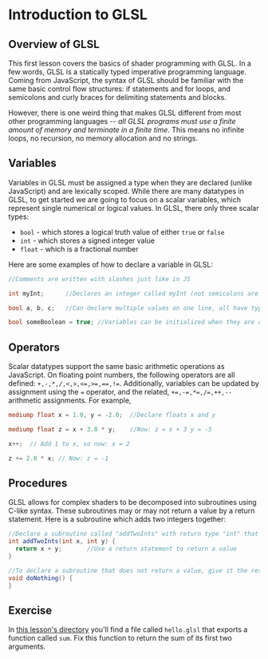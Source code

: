 # Introduction to GLSL

## Overview of GLSL

This first lesson covers the basics of shader programming with GLSL. In a few words, GLSL is a statically typed imperative programming language. Coming from JavaScript, the syntax of GLSL should be familiar with the same basic control flow structures: if statements and for loops, and semicolons and curly braces for delimiting statements and blocks.

However, there is one weird thing that makes GLSL different from most other programming languages -- *all GLSL programs must use a finite amount of memory and terminate in a finite time*.  This means no infinite loops, no recursion, no memory allocation and no strings.

## Variables

Variables in GLSL must be assigned a type when they are declared (unlike JavaScript) and are lexically scoped. While there are many datatypes in GLSL, to get started we are going to focus on a scalar variables, which represent single numerical or logical values. In GLSL, there only three scalar types:

* `bool` - which stores a logical truth value of either `true` or `false`
* `int` - which stores a signed integer value
* `float` - which is a fractional number

Here are some examples of how to declare a variable in GLSL:

```glsl
//Comments are written with slashes just like in JS

int myInt;      //Declares an integer called myInt (not semicolons are not optional)

bool a, b, c;   //Can declare multiple values on one line, all have type bool

bool someBoolean = true; //Variables can be initialized when they are declared
```

## Operators

Scalar datatypes support the same basic arithmetic operations as JavaScript.  On floating point numbers, the following operators are all defined: `+,-,*,/,<,>,<=,>=,==,!=`.  Additionally, variables can be updated by assignment using the `=` operator, and the related, `+=,-=,*=,/=,++,--` arithmetic assignments.  For example,

```glsl
mediump float x = 1.0, y = -2.0;  //Declare floats x and y

mediump float z = x + 3.0 * y;    //Now: z = x + 3 y = -5

x++;  // Add 1 to x, so now: x = 2

z += 2.0 * x; // Now: z = -1
```

## Procedures

GLSL allows for complex shaders to be decomposed into subroutines using C-like syntax. These subroutines may or may not return a value by a return statement.  Here is a subroutine which adds two integers together:

```glsl
//Declare a subroutine called "addTwoInts" with return type "int" that accepts two arguments, "x" and "y" both int type
int addTwoInts(int x, int y) {
  return x + y;       //Use a return statement to return a value
}

//To declare a subroutine that does not return a value, give it the return type "void"
void doNothing() {
}
```

## Exercise

In <a href="/open/intro-1" target="_blank">this lesson's directory</a> you'll
find a file called `hello.glsl` that exports a function called `sum`. Fix this
function to return the sum of its first two arguments.